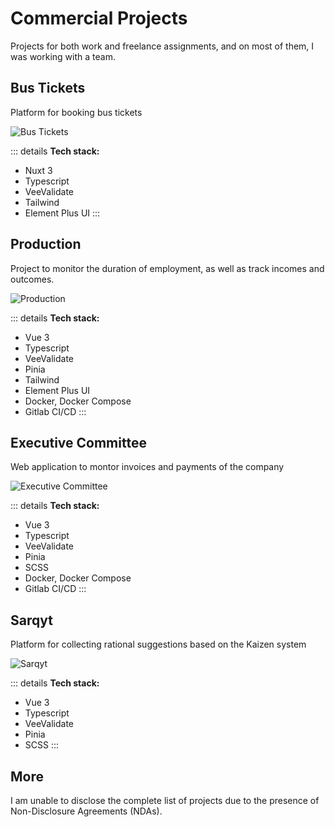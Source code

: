 # Commercial Projects

Projects for both work and freelance assignments, and on most of them, I was working with a team.

## Bus Tickets

Platform for booking bus tickets

![Bus Tickets](/img/projects/bus-tickets.webp "Bus Tickets")

::: details
**Tech stack:**
* Nuxt 3
* Typescript
* VeeValidate
* Tailwind
* Element Plus UI
:::

## Production

Project to monitor the duration of employment, as well as track incomes and outcomes.

![Production](/img/projects/production.webp "Production")

::: details
**Tech stack:**
* Vue 3
* Typescript
* VeeValidate
* Pinia
* Tailwind
* Element Plus UI
* Docker, Docker Compose
* Gitlab CI/CD
:::

## Executive Committee

Web application to montor invoices and payments of the company 

![Executive Committee](/img/projects/executive-committee.webp "Executive Committee")

::: details
**Tech stack:**
* Vue 3
* Typescript
* VeeValidate
* Pinia
* SCSS
* Docker, Docker Compose
* Gitlab CI/CD
:::

## Sarqyt

Platform for collecting rational suggestions based on the Kaizen system 

![Sarqyt](/img/projects/sarqyt.webp "Sarqyt")

::: details
**Tech stack:**
* Vue 3
* Typescript
* VeeValidate
* Pinia
* SCSS
:::

## More

I am unable to disclose the complete list of projects due to the presence of Non-Disclosure Agreements (NDAs).